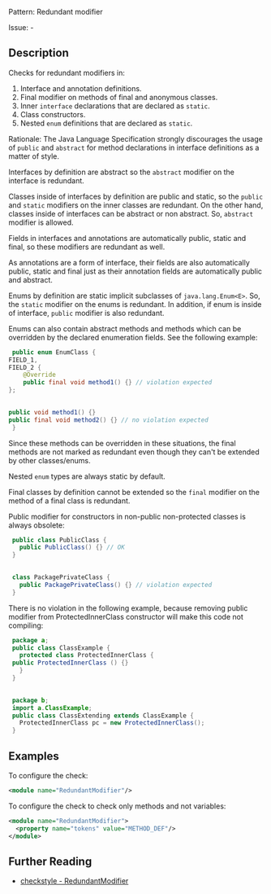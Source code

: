 Pattern: Redundant modifier

Issue: -

## Description

Checks for redundant modifiers in: 

  1. Interface and annotation definitions.
  2. Final modifier on methods of final and anonymous classes.
  3. Inner `interface` declarations that are declared as `static`. 
  4. Class constructors.
  5. Nested `enum` definitions that are declared as `static`. 

Rationale: The Java Language Specification strongly discourages the usage of `public` and `abstract` for method declarations in interface definitions as a matter of style. 

Interfaces by definition are abstract so the `abstract` modifier on the interface is redundant. 

Classes inside of interfaces by definition are public and static, so the `public` and `static` modifiers on the inner classes are redundant. On the other hand, classes inside of interfaces can be abstract or non abstract. So, `abstract` modifier is allowed. 

Fields in interfaces and annotations are automatically public, static and final, so these modifiers are redundant as well. 

As annotations are a form of interface, their fields are also automatically public, static and final just as their annotation fields are automatically public and abstract. 

Enums by definition are static implicit subclasses of `java.lang.Enum<E>`. So, the `static` modifier on the enums is redundant. In addition, if enum is inside of interface, `public` modifier is also redundant. 

Enums can also contain abstract methods and methods which can be overridden by the declared enumeration fields. See the following example: 


```java
 public enum EnumClass {
FIELD_1,
FIELD_2 {
    @Override
    public final void method1() {} // violation expected
};
 

public void method1() {}
public final void method2() {} // no violation expected
 }
```
        

Since these methods can be overridden in these situations, the final methods are not marked as redundant even though they can't be extended by other classes/enums. 

Nested `enum` types are always static by default. 

Final classes by definition cannot be extended so the `final` modifier on the method of a final class is redundant. 

Public modifier for constructors in non-public non-protected classes is always obsolete: 


```java
 public class PublicClass {
   public PublicClass() {} // OK
 }
 

 class PackagePrivateClass {
   public PackagePrivateClass() {} // violation expected
 }
```
        

There is no violation in the following example, because removing public modifier from ProtectedInnerClass constructor will make this code not compiling: 


```java
 package a;
 public class ClassExample {
   protected class ProtectedInnerClass {
 public ProtectedInnerClass () {}
   }
 }
 

 package b;
 import a.ClassExample;
 public class ClassExtending extends ClassExample {
   ProtectedInnerClass pc = new ProtectedInnerClass();
 }
```
        

## Examples

To configure the check: 


```xml
<module name="RedundantModifier"/>
```
        

To configure the check to check only methods and not variables: 


```xml
<module name="RedundantModifier">
  <property name="tokens" value="METHOD_DEF"/>
</module>
```

## Further Reading

* [checkstyle - RedundantModifier](http://checkstyle.sourceforge.net/config_modifier.html#RedundantModifier)
